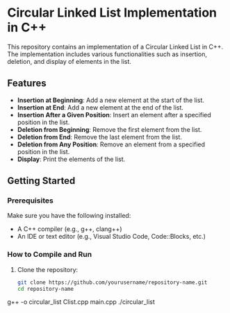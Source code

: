 # Circular Linked List Implementation in C++

This repository contains an implementation of a Circular Linked List in C++. The implementation includes various functionalities such as insertion, deletion, and display of elements in the list.

## Features

- **Insertion at Beginning**: Add a new element at the start of the list.
- **Insertion at End**: Add a new element at the end of the list.
- **Insertion After a Given Position**: Insert an element after a specified position in the list.
- **Deletion from Beginning**: Remove the first element from the list.
- **Deletion from End**: Remove the last element from the list.
- **Deletion from Any Position**: Remove an element from a specified position in the list.
- **Display**: Print the elements of the list.

## Getting Started

### Prerequisites

Make sure you have the following installed:

- A C++ compiler (e.g., g++, clang++)
- An IDE or text editor (e.g., Visual Studio Code, Code::Blocks, etc.)

### How to Compile and Run

1. Clone the repository:
   ```bash
   git clone https://github.com/yourusername/repository-name.git
   cd repository-name
g++ -o circular_list Clist.cpp main.cpp
./circular_list

